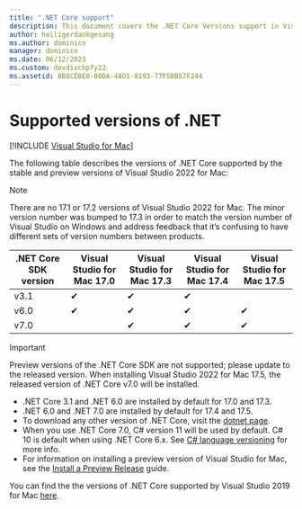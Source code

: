 ```yaml
---
title: ".NET Core support"
description: This document covers the .NET Core Versions support in Visual Studio for Mac
author: heiligerdankgesang 
ms.author: dominicn
manager: dominicn
ms.date: 06/12/2023
ms.custom: devdivchpfy22
ms.assetid: 8B8CEBE8-00DA-4AD1-8193-77F58B57F244
---
```

# Supported versions of .NET

 [!INCLUDE [Visual Studio for Mac](~/includes/applies-to-version/vs-mac-only.md)]

The following table describes the versions of .NET Core supported by the stable and preview versions of Visual Studio 2022 for Mac:

> [!NOTE]
> There are no 17.1 or 17.2 versions of Visual Studio 2022 for Mac. The minor version number was bumped to 17.3 in order to match the version number of Visual Studio on Windows and address feedback that it’s confusing to have different sets of version numbers between products.

| .NET Core SDK version |Visual Studio for Mac 17.0 | Visual Studio for Mac 17.3 | Visual Studio for Mac 17.4 | Visual Studio for Mac 17.5 |
|-----------------------|---------------------------|----------------------------|----------------------------|----------------------------|
|v3.1 |✔︎ |✔︎ |✔︎ |  |
|v6.0 |✔︎ |✔︎ |✔︎ |✔︎ |
|v7.0 |   |✔︎ |✔︎ |✔︎ |

> [!IMPORTANT]
> Preview versions of the .NET Core SDK are not supported; please update to the released version. When installing Visual Studio 2022 for Mac 17.5, the released version of .NET Core v7.0 will be installed.

* .NET Core 3.1 and .NET 6.0 are installed by default for 17.0 and 17.3.
* .NET 6.0 and .NET 7.0 are installed by default for 17.4 and 17.5.
* To download any other version of .NET Core, visit the [dotnet page](https://dotnet.microsoft.com/download/dotnet-core).
* When you use .NET Core 7.0, C# version 11 will be used by default. C# 10 is default when using .NET Core 6.x. See [C# language versioning](/dotnet/csharp/language-reference/configure-language-version) for more info.
* For information on installing a preview version of Visual Studio for Mac, see the [Install a Preview Release](./install-preview.md) guide.

You can find the the versions of .NET Core supported by Visual Studio 2019 for Mac [here](/previous-versions/visualstudio/mac/supported-versions-net).
